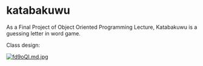 # katabakuwu
As a Final Project of Object Oriented Programming Lecture, Katabakuwu is a guessing letter in word game.

<p>Class design:</p>
<a href="https://freeimage.host/i/fd9oQI"><img src="https://iili.io/fd9oQI.md.jpg" alt="fd9oQI.md.jpg" border="0"></a>
